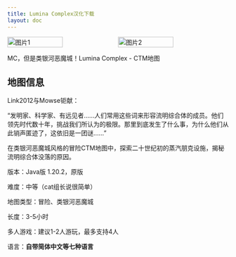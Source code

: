 ```yaml
---
title: Lumina Complex汉化下载
layout: doc
---
```


<div style="display: flex">
  <img src="/imgs/lumina1.png" style="width:50%" alt="图片1">
  <img src="/imgs/lumina2.png" style="width:50%" alt="图片2">
</div>

MC，但是类银河恶魔城！Lumina Complex - CTM地图

<DownloadLinks :methods="[
  { id: 'bilibili', text: '宣传片', icon: '/imgs/svg/bilibili.svg', link: 'https://www.bilibili.com/video/BV1dW421X7Xo/' },
  { id: 'mapdl', text: '下载地图', icon: 'https://ctmrepository.com/favicon.png', link: 'https://ctmrepository.com/index.php?action=viewMap&id=619' },
  { id: 'lazy', text: '懒汉下载', icon: '/imgs/logo/logo_64.png', link: 'https://www.bilibili.com/video/BV1dW421X7Xo/' }
]" />

## 地图信息

Link2012与Mowse钜献：

“发明家、科学家、有远见者……人们常用这些词来形容流明综合体的成员。他们领先时代数十年，挑战我们所认为的极限。那里到底发生了什么事，为什么他们从此销声匿迹了，这依旧是一团谜……”

在类银河恶魔城风格的冒险CTM地图中，探索二十世纪初的蒸汽朋克设施，揭秘流明综合体没落的原因。

版本：Java版 1.20.2，原版

难度：中等（cat组长说很简单）

地图类型：冒险、类银河恶魔城

长度：3-5小时

多人游戏：建议1-2人游玩，最多支持4人

语言：**自带简体中文等七种语言**
